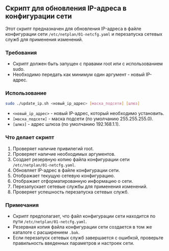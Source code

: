## Скрипт для обновления IP-адреса в конфигурации сети

Этот скрипт предназначен для обновления IP-адреса в файле конфигурации сети `/etc/netplan/01-netcfg.yaml` и перезапуска сетевых служб для применения изменений.

### Требования

- Скрипт должен быть запущен с правами root или с использованием sudo.
- Необходимо передать как минимум один аргумент - новый IP-адрес.

### Использование

```bash
sudo ./update_ip.sh <новый_ip_адрес> [маска_подсети] [шлюз]
```

- `<новый_ip_адрес>` - новый IP-адрес, который необходимо установить.
- `[маска_подсети]` - маска подсети (по умолчанию 255.255.255.0).
- `[шлюз]` - адрес шлюза (по умолчанию 192.168.1.1).

### Что делает скрипт

1. Проверяет наличие привилегий root.
2. Проверяет наличие необходимых аргументов.
3. Создает резервную копию файла конфигурации сети `/etc/netplan/01-netcfg.yaml`.
4. Обновляет IP-адрес в файле конфигурации сети.
5. Отображает текущую сетевую конфигурацию.
6. Отображает отформатированную информацию о сети.
7. Перезапускает сетевые службы для применения изменений.
8. Проверяет успешность перезапуска сетевых служб.

### Примечания

- Скрипт предполагает, что файл конфигурации сети находится по пути `/etc/netplan/01-netcfg.yaml`.
- Резервная копия файла конфигурации сети создается в том же каталоге с расширением `.bak`.
- Если перезапуск сетевых служб завершается с ошибкой, проверьте правильность введенных параметров и настроек сети.
